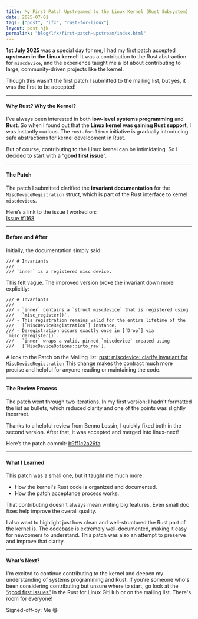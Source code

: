 ```yaml
---
title: My First Patch Upstreamed to the Linux Kernel (Rust Subsystem)
date: 2025-07-01
tags: ["post", "lfx", "rust-for-linux"]
layout: post.njk
permalink: "blog/lfx/first-patch-upstream/index.html"
---
```


**1st July 2025** was a special day for me, I had my first patch accepted **upstream in the Linux kernel**! It was a contribution to the Rust abstraction for `miscdevice`, and the experience taught me a lot about contributing to large, community-driven projects like the kernel.

Though this wasn't the first patch I submitted to the mailing list, but yes, it was the first to be accepted!

---

#### Why Rust? Why the Kernel?

I’ve always been interested in both **low-level systems programming** and **Rust**. So when I found out that the **Linux kernel was gaining Rust support**, I was instantly curious. The `rust-for-linux` initiative is gradually introducing safe abstractions for kernel development in Rust.

But of course, contributing to the Linux kernel can be intimidating. So I decided to start with a “**good first issue**”.

---

#### The Patch

The patch I submitted clarified the **invariant documentation** for the `MiscDeviceRegistration` struct, which is part of the Rust interface to kernel `miscdevice`s.

Here’s a link to the issue I worked on:  
[Issue #1168](https://github.com/Rust-for-Linux/linux/issues/1168)

---

#### Before and After

Initially, the documentation simply said:

```
/// # Invariants
///
/// `inner` is a registered misc device.
```
This felt vague. The improved version broke the invariant down more explicitly:
```
/// # Invariants
///
/// - `inner` contains a `struct miscdevice` that is registered using
///   `misc_register()`.
/// - This registration remains valid for the entire lifetime of the
///   [`MiscDeviceRegistration`] instance.
/// - Deregistration occurs exactly once in [`Drop`] via `misc_deregister()`.
/// - `inner` wraps a valid, pinned `miscdevice` created using
///   [`MiscDeviceOptions::into_raw`].
```

A look to the Patch on the Mailing list: [rust: miscdevice: clarify invariant for `MiscDeviceRegistration`](https://lore.kernel.org/all/20250626104520.563036-1-shankari.ak0208@gmail.com/)
This change makes the contract much more precise and helpful for anyone reading or maintaining the code.

---

#### The Review Process
The patch went through two iterations. In my first version:
I hadn't formatted the list as bullets, which reduced clarity and one of the points was slightly incorrect.

Thanks to a helpful review from Benno Lossin, I quickly fixed both in the second version. After that, it was accepted and merged into linux-next!

Here’s the patch commit: [b9ff1c2a26fa](https://git.kernel.org/pub/scm/linux/kernel/git/next/linux-next.git/commit/?id=b9ff1c2a26fa31216be18e9b14c419ff8fe39e72)

---

#### What I Learned
This patch was a small one, but it taught me much more:
- How the kernel's Rust code is organized and documented.
- How the patch acceptance process works.

That contributing doesn't always mean writing big features. Even small doc fixes help improve the overall quality.

I also want to highlight just how clean and well-structured the Rust part of the kernel is. The codebase is extremely well-documented, making it easy for newcomers to understand. This patch was also an attempt to preserve and improve that clarity.

---

#### What’s Next?
I'm excited to continue contributing to the kernel and deepen my understanding of systems programming and Rust. If you're someone who's been considering contributing but unsure where to start, go look at the [“good first issues”](https://github.com/Rust-for-Linux/linux/issues?q=state%3Aopen%20label%3A%22good%20first%20issue%22) in the Rust for Linux GitHub or on the mailing list. There's room for everyone!

Signed-off-by: Me 😄